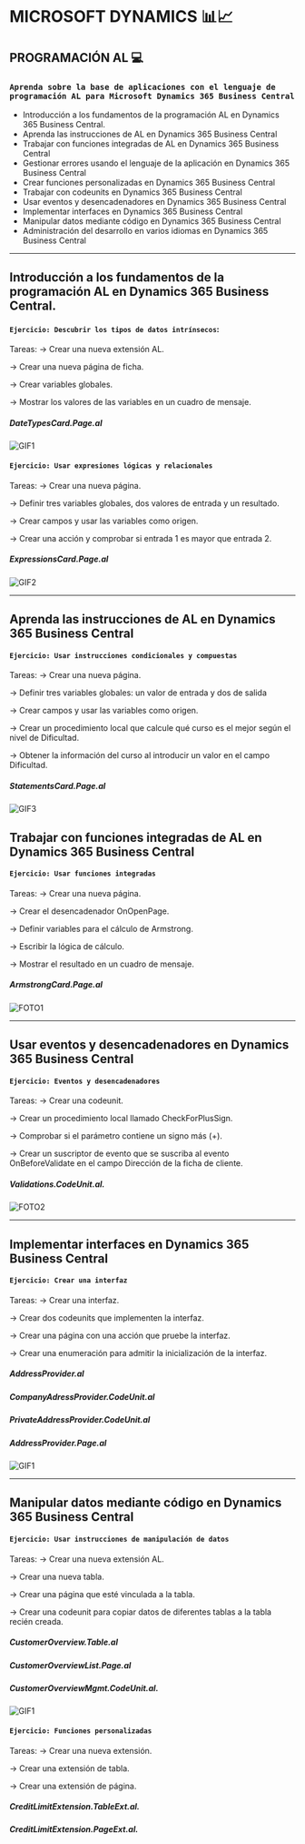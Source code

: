 # MICROSOFT DYNAMICS 📊📈

## PROGRAMACIÓN AL 💻

### `Aprenda sobre la base de aplicaciones con el lenguaje de programación AL para Microsoft Dynamics 365 Business Central`

- Introducción a los fundamentos de la programación AL en Dynamics 365 Business Central.
- Aprenda las instrucciones de AL en Dynamics 365 Business Central
- Trabajar con funciones integradas de AL en Dynamics 365 Business Central
- Gestionar errores usando el lenguaje de la aplicación en Dynamics 365 Business Central
- Crear funciones personalizadas en Dynamics 365 Business Central
- Trabajar con codeunits en Dynamics 365 Business Central
- Usar eventos y desencadenadores en Dynamics 365 Business Central
- Implementar interfaces en Dynamics 365 Business Central
- Manipular datos mediante código en Dynamics 365 Business Central
- Administración del desarrollo en varios idiomas en Dynamics 365 Business Central


---


## Introducción a los fundamentos de la programación AL en Dynamics 365 Business Central.

#### `Ejercicio: Descubrir los tipos de datos intrínsecos`:
Tareas: 
-> Crear una nueva extensión AL.

-> Crear una nueva página de ficha.

-> Crear variables globales.

-> Mostrar los valores de las variables en un cuadro de mensaje.

#####  DateTypesCard.Page.al

![GIF1](recursos/GIF1.gif)


#### `Ejercicio: Usar expresiones lógicas y relacionales` 
Tareas:
-> Crear una nueva página.

-> Definir tres variables globales, dos valores de entrada y un resultado.

-> Crear campos y usar las variables como origen.

-> Crear una acción y comprobar si entrada 1 es mayor que entrada 2.

#####  ExpressionsCard.Page.al

![GIF2](recursos/GIF2.gif)

--- 

## Aprenda las instrucciones de AL en Dynamics 365 Business Central

#### `Ejercicio: Usar instrucciones condicionales y compuestas`
Tareas:
-> Crear una nueva página.

-> Definir tres variables globales: un valor de entrada y dos de salida

-> Crear campos y usar las variables como origen.

-> Crear un procedimiento local que calcule qué curso es el mejor según el nivel de Dificultad.

-> Obtener la información del curso al introducir un valor en el campo Dificultad.

#####  StatementsCard.Page.al 

![GIF3](recursos/GIF3.gif)

## Trabajar con funciones integradas de AL en Dynamics 365 Business Central

#### `Ejercicio: Usar funciones integradas`
Tareas:
-> Crear una nueva página.

-> Crear el desencadenador OnOpenPage.

-> Definir variables para el cálculo de Armstrong.

-> Escribir la lógica de cálculo.

-> Mostrar el resultado en un cuadro de mensaje.

#####  ArmstrongCard.Page.al

![FOTO1](recursos/armstrongCard.PNG)

---

## Usar eventos y desencadenadores en Dynamics 365 Business Central

#### `Ejercicio: Eventos y desencadenadores`
Tareas:
-> Crear una codeunit.

-> Crear un procedimiento local llamado CheckForPlusSign.

-> Comprobar si el parámetro contiene un signo más (+).

-> Crear un suscriptor de evento que se suscriba al evento OnBeforeValidate en el campo Dirección de la ficha de cliente.

#####  Validations.CodeUnit.al.

![FOTO2](recursos/validations.PNG)


---

## Implementar interfaces en Dynamics 365 Business Central
#### `Ejercicio: Crear una interfaz`
Tareas:
-> Crear una interfaz.

-> Crear dos codeunits que implementen la interfaz.

-> Crear una página con una acción que pruebe la interfaz.

-> Crear una enumeración para admitir la inicialización de la interfaz.

##### AddressProvider.al
##### CompanyAdressProvider.CodeUnit.al
##### PrivateAddressProvider.CodeUnit.al
##### AddressProvider.Page.al

![GIF1](recursos/GIF4.gif)

--- 
## Manipular datos mediante código en Dynamics 365 Business Central
#### `Ejercicio: Usar instrucciones de manipulación de datos`
Tareas:
-> Crear una nueva extensión AL.

-> Crear una nueva tabla.

-> Crear una página que esté vinculada a la tabla.

-> Crear una codeunit para copiar datos de diferentes tablas a la tabla recién creada.

##### CustomerOverview.Table.al
##### CustomerOverviewList.Page.al
##### CustomerOverviewMgmt.CodeUnit.al.

![GIF1](recursos/GIF5.gif)


#### `Ejercicio: Funciones personalizadas`
Tareas:
-> Crear una nueva extensión.

-> Crear una extensión de tabla.

-> Crear una extensión de página.

##### CreditLimitExtension.TableExt.al.
##### CreditLimitExtension.PageExt.al.










